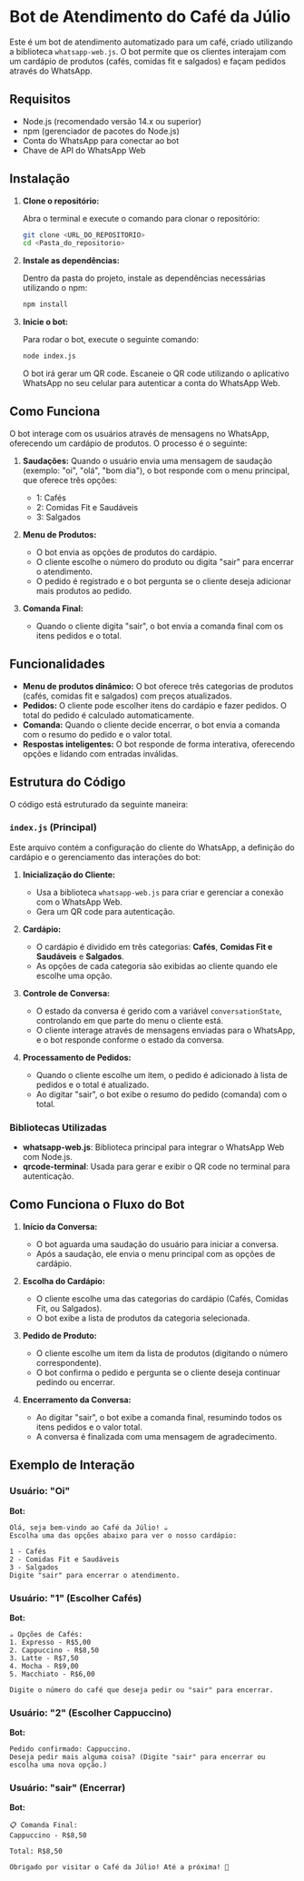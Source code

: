

# Bot de Atendimento do Café da Júlio

Este é um bot de atendimento automatizado para um café, criado utilizando a biblioteca `whatsapp-web.js`. O bot permite que os clientes interajam com um cardápio de produtos (cafés, comidas fit e salgados) e façam pedidos através do WhatsApp.

## Requisitos

- Node.js (recomendado versão 14.x ou superior)
- npm (gerenciador de pacotes do Node.js)
- Conta do WhatsApp para conectar ao bot
- Chave de API do WhatsApp Web

## Instalação

1. **Clone o repositório:**

   Abra o terminal e execute o comando para clonar o repositório:

   ```bash
   git clone <URL_DO_REPOSITORIO>
   cd <Pasta_do_repositorio>
   ```

2. **Instale as dependências:**

   Dentro da pasta do projeto, instale as dependências necessárias utilizando o npm:

   ```bash
   npm install
   ```

3. **Inicie o bot:**

   Para rodar o bot, execute o seguinte comando:

   ```bash
   node index.js
   ```

   O bot irá gerar um QR code. Escaneie o QR code utilizando o aplicativo WhatsApp no seu celular para autenticar a conta do WhatsApp Web.

## Como Funciona

O bot interage com os usuários através de mensagens no WhatsApp, oferecendo um cardápio de produtos. O processo é o seguinte:

1. **Saudações:** Quando o usuário envia uma mensagem de saudação (exemplo: "oi", "olá", "bom dia"), o bot responde com o menu principal, que oferece três opções:
   - 1: Cafés
   - 2: Comidas Fit e Saudáveis
   - 3: Salgados

2. **Menu de Produtos:**
   - O bot envia as opções de produtos do cardápio.
   - O cliente escolhe o número do produto ou digita "sair" para encerrar o atendimento.
   - O pedido é registrado e o bot pergunta se o cliente deseja adicionar mais produtos ao pedido.

3. **Comanda Final:**
   - Quando o cliente digita "sair", o bot envia a comanda final com os itens pedidos e o total.

## Funcionalidades

- **Menu de produtos dinâmico:** O bot oferece três categorias de produtos (cafés, comidas fit e salgados) com preços atualizados.
- **Pedidos:** O cliente pode escolher itens do cardápio e fazer pedidos. O total do pedido é calculado automaticamente.
- **Comanda:** Quando o cliente decide encerrar, o bot envia a comanda com o resumo do pedido e o valor total.
- **Respostas inteligentes:** O bot responde de forma interativa, oferecendo opções e lidando com entradas inválidas.

## Estrutura do Código

O código está estruturado da seguinte maneira:

### `index.js` (Principal)

Este arquivo contém a configuração do cliente do WhatsApp, a definição do cardápio e o gerenciamento das interações do bot:

1. **Inicialização do Cliente:**
   - Usa a biblioteca `whatsapp-web.js` para criar e gerenciar a conexão com o WhatsApp Web.
   - Gera um QR code para autenticação.

2. **Cardápio:**
   - O cardápio é dividido em três categorias: **Cafés**, **Comidas Fit e Saudáveis** e **Salgados**.
   - As opções de cada categoria são exibidas ao cliente quando ele escolhe uma opção.

3. **Controle de Conversa:**
   - O estado da conversa é gerido com a variável `conversationState`, controlando em que parte do menu o cliente está.
   - O cliente interage através de mensagens enviadas para o WhatsApp, e o bot responde conforme o estado da conversa.

4. **Processamento de Pedidos:**
   - Quando o cliente escolhe um item, o pedido é adicionado à lista de pedidos e o total é atualizado.
   - Ao digitar "sair", o bot exibe o resumo do pedido (comanda) com o total.

### Bibliotecas Utilizadas

- **whatsapp-web.js**: Biblioteca principal para integrar o WhatsApp Web com Node.js.
- **qrcode-terminal**: Usada para gerar e exibir o QR code no terminal para autenticação.

## Como Funciona o Fluxo do Bot

1. **Início da Conversa:**
   - O bot aguarda uma saudação do usuário para iniciar a conversa.
   - Após a saudação, ele envia o menu principal com as opções de cardápio.

2. **Escolha do Cardápio:**
   - O cliente escolhe uma das categorias do cardápio (Cafés, Comidas Fit, ou Salgados).
   - O bot exibe a lista de produtos da categoria selecionada.

3. **Pedido de Produto:**
   - O cliente escolhe um item da lista de produtos (digitando o número correspondente).
   - O bot confirma o pedido e pergunta se o cliente deseja continuar pedindo ou encerrar.

4. **Encerramento da Conversa:**
   - Ao digitar "sair", o bot exibe a comanda final, resumindo todos os itens pedidos e o valor total.
   - A conversa é finalizada com uma mensagem de agradecimento.

## Exemplo de Interação

### Usuário: "Oi"

**Bot:**
```
Olá, seja bem-vindo ao Café da Júlio! ☕
Escolha uma das opções abaixo para ver o nosso cardápio:

1 - Cafés
2 - Comidas Fit e Saudáveis
3 - Salgados
Digite "sair" para encerrar o atendimento.
```

### Usuário: "1" (Escolher Cafés)

**Bot:**
```
☕ Opções de Cafés:
1. Expresso - R$5,00
2. Cappuccino - R$8,50
3. Latte - R$7,50
4. Mocha - R$9,00
5. Macchiato - R$6,00

Digite o número do café que deseja pedir ou "sair" para encerrar.
```

### Usuário: "2" (Escolher Cappuccino)

**Bot:**
```
Pedido confirmado: Cappuccino. 
Deseja pedir mais alguma coisa? (Digite "sair" para encerrar ou escolha uma nova opção.)
```

### Usuário: "sair" (Encerrar)

**Bot:**
```
📋 Comanda Final:
Cappuccino - R$8,50

Total: R$8,50

Obrigado por visitar o Café da Júlio! Até a próxima! 👋
```




